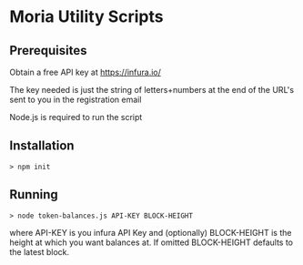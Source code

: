 # Moria Utility Scripts

## Prerequisites

Obtain a free API key at https://infura.io/

The key needed is just the string of letters+numbers at the end of the URL's sent to you in the registration email

Node.js is required to run the script

## Installation

```console
> npm init
```

## Running

```console
> node token-balances.js API-KEY BLOCK-HEIGHT
```

where API-KEY is you infura API Key and (optionally) BLOCK-HEIGHT is the height at which you want balances at. If omitted BLOCK-HEIGHT defaults to the latest block.
